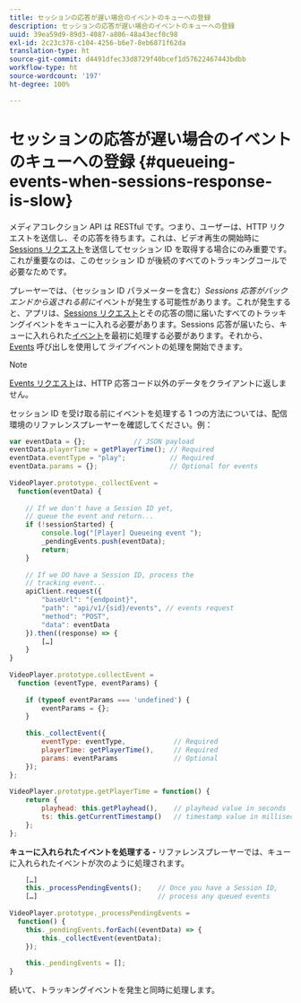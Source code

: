 ```yaml
---
title: セッションの応答が遅い場合のイベントのキューへの登録
description: セッションの応答が遅い場合のイベントのキューへの登録
uuid: 39ea59d9-89d3-4087-a806-48a43ecf0c98
exl-id: 2c23c378-c104-4256-b6e7-8eb6871f62da
translation-type: ht
source-git-commit: d4491dfec33d8729f40bcef1d57622467443bdbb
workflow-type: ht
source-wordcount: '197'
ht-degree: 100%

---
```


# セッションの応答が遅い場合のイベントのキューへの登録 {#queueing-events-when-sessions-response-is-slow}

メディアコレクション API は RESTful です。つまり、ユーザーは、HTTP リクエストを送信し、その応答を待ちます。これは、ビデオ再生の開始時に [Sessions リクエスト](/help/media-collection-api/mc-api-ref/mc-api-sessions-req.md)を送信してセッション ID を取得する場合にのみ重要です。これが重要なのは、このセッション ID が後続のすべてのトラッキングコールで必要なためです。

プレーヤーでは、（セッション ID パラメーターを含む）_Sessions 応答がバックエンドから返される前に_&#x200B;イベントが発生する可能性があります。これが発生すると、アプリは、[Sessions リクエスト](/help/media-collection-api/mc-api-ref/mc-api-sessions-req.md)とその応答の間に届いたすべてのトラッキングイベントをキューに入れる必要があります。Sessions 応答が届いたら、キューに入れられた[イベント](/help/media-collection-api/mc-api-ref/mc-api-events-req.md)を最初に処理する必要があります。それから、[Events](/help/media-collection-api/mc-api-ref/mc-api-events-req.md) 呼び出しを使用して&#x200B;_ライブ_&#x200B;イベントの処理を開始できます。

>[!NOTE]
>
>[Events リクエスト](/help/media-collection-api/mc-api-ref/mc-api-events-req.md)は、HTTP 応答コード以外のデータをクライアントに返しません。

セッション ID を受け取る前にイベントを処理する 1 つの方法については、配信環境のリファレンスプレーヤーを確認してください。例：

```js
var eventData = {};            // JSON payload 
eventData.playerTime = getPlayerTime(); // Required 
eventData.eventType = "play";           // Required 
eventData.params = {};                  // Optional for events 
 
VideoPlayer.prototype._collectEvent =  
  function(eventData) { 
 
    // If we don't have a Session ID yet,  
    // queue the event and return... 
    if (!sessionStarted) { 
        console.log("[Player] Queueing event "); 
        _pendingEvents.push(eventData); 
        return; 
    } 
 
    // If we DO have a Session ID, process the 
    // tracking event...     
    apiClient.request({ 
        "baseUrl": "{endpoint}", 
        "path": "api/v1/{sid}/events", // events request 
        "method": "POST", 
        "data": eventData 
    }).then((response) => {   
        […] 
    } 
} 
 
VideoPlayer.prototype.collectEvent =  
  function (eventType, eventParams) { 
         
    if (typeof eventParams === 'undefined') {   
        eventParams = {}; 
    } 
 
    this._collectEvent({                   
        eventType: eventType,            // Required 
        playerTime: getPlayerTime(),     // Required 
        params: eventParams              // Optional  
    });                                    
}; 
 
VideoPlayer.prototype.getPlayerTime = function() { 
    return { 
        playhead: this.getPlayhead(),    // playhead value in seconds 
        ts: this.getCurrentTimestamp()   // timestamp value in milliseconds 
    }; 
};
```

**キューに入れられたイベントを処理する -** リファレンスプレーヤーでは、キューに入れられたイベントが次のように処理されます。

```js
    […] 
    this._processPendingEvents();    // Once you have a Session ID, 
    […]                              // process any queued events 
 
VideoPlayer.prototype._processPendingEvents =  
  function() { 
    this._pendingEvents.forEach((eventData) => { 
        this._collectEvent(eventData); 
    }); 
 
    this._pendingEvents = []; 
}
```

続いて、トラッキングイベントを発生と同時に処理します。
